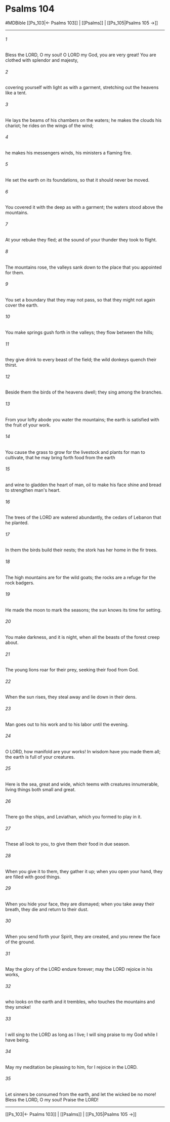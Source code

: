 # Psalms 104
#MDBible
[[Ps_103|← Psalms 103]] | [[Psalms]] | [[Ps_105|Psalms 105 →]]

***

###### 1 

Bless the LORD, O my soul! O LORD my God, you are very great! You are clothed with splendor and majesty, 

###### 2 

covering yourself with light as with a garment, stretching out the heavens like a tent. 

###### 3 

He lays the beams of his chambers on the waters; he makes the clouds his chariot; he rides on the wings of the wind; 

###### 4 

he makes his messengers winds, his ministers a flaming fire. 

###### 5 

He set the earth on its foundations, so that it should never be moved. 

###### 6 

You covered it with the deep as with a garment; the waters stood above the mountains. 

###### 7 

At your rebuke they fled; at the sound of your thunder they took to flight. 

###### 8 

The mountains rose, the valleys sank down to the place that you appointed for them. 

###### 9 

You set a boundary that they may not pass, so that they might not again cover the earth. 

###### 10 

You make springs gush forth in the valleys; they flow between the hills; 

###### 11 

they give drink to every beast of the field; the wild donkeys quench their thirst. 

###### 12 

Beside them the birds of the heavens dwell; they sing among the branches. 

###### 13 

From your lofty abode you water the mountains; the earth is satisfied with the fruit of your work. 

###### 14 

You cause the grass to grow for the livestock and plants for man to cultivate, that he may bring forth food from the earth 

###### 15 

and wine to gladden the heart of man, oil to make his face shine and bread to strengthen man's heart. 

###### 16 

The trees of the LORD are watered abundantly, the cedars of Lebanon that he planted. 

###### 17 

In them the birds build their nests; the stork has her home in the fir trees. 

###### 18 

The high mountains are for the wild goats; the rocks are a refuge for the rock badgers. 

###### 19 

He made the moon to mark the seasons; the sun knows its time for setting. 

###### 20 

You make darkness, and it is night, when all the beasts of the forest creep about. 

###### 21 

The young lions roar for their prey, seeking their food from God. 

###### 22 

When the sun rises, they steal away and lie down in their dens. 

###### 23 

Man goes out to his work and to his labor until the evening. 

###### 24 

O LORD, how manifold are your works! In wisdom have you made them all; the earth is full of your creatures. 

###### 25 

Here is the sea, great and wide, which teems with creatures innumerable, living things both small and great. 

###### 26 

There go the ships, and Leviathan, which you formed to play in it. 

###### 27 

These all look to you, to give them their food in due season. 

###### 28 

When you give it to them, they gather it up; when you open your hand, they are filled with good things. 

###### 29 

When you hide your face, they are dismayed; when you take away their breath, they die and return to their dust. 

###### 30 

When you send forth your Spirit, they are created, and you renew the face of the ground. 

###### 31 

May the glory of the LORD endure forever; may the LORD rejoice in his works, 

###### 32 

who looks on the earth and it trembles, who touches the mountains and they smoke! 

###### 33 

I will sing to the LORD as long as I live; I will sing praise to my God while I have being. 

###### 34 

May my meditation be pleasing to him, for I rejoice in the LORD. 

###### 35 

Let sinners be consumed from the earth, and let the wicked be no more! Bless the LORD, O my soul! Praise the LORD! 

***

[[Ps_103|← Psalms 103]] | [[Psalms]] | [[Ps_105|Psalms 105 →]]
